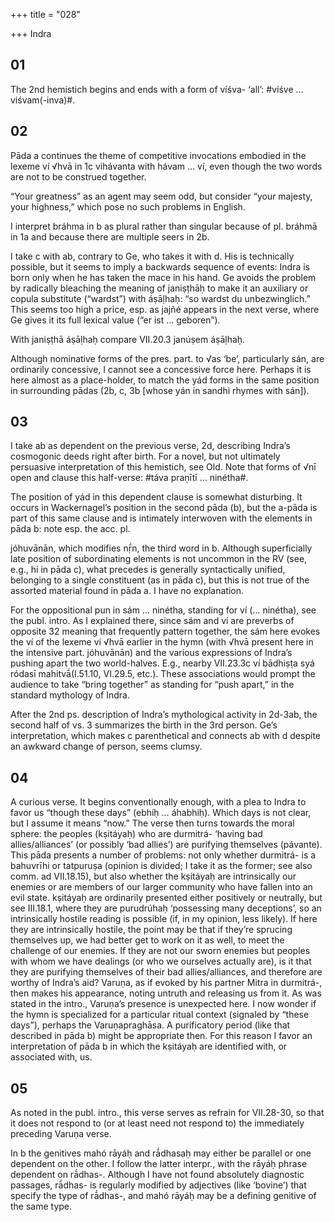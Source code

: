 +++
title = "028"

+++
Indra


## 01
The 2nd hemistich begins and ends with a form of víśva- ‘all’: #víśve … viśvam(-inva)#.


## 02
Pāda a continues the theme of competitive invocations embodied in the lexeme ví √hvā in 1c vihávanta with hávam … ví, even though the two words are not to be construed together.

“Your greatness” as an agent may seem odd, but consider “your majesty, your highness,” which pose no such problems in English.

I interpret bráhma in b as plural rather than singular because of pl. bráhmā in 1a and because there are multiple seers in 2b.

I take c with ab, contrary to Ge, who takes it with d. His is technically possible, but it seems to imply a backwards sequence of events: Indra is born only when he has taken the mace in his hand. Ge avoids the problem by radically bleaching the meaning of janiṣṭhāḥ to make it an auxiliary or copula substitute (“wardst”) with áṣāḷhaḥ: “so wardst du unbezwinglich.” This seems too high a price, esp. as jajñé appears in the next verse, where Ge gives it its full lexical value (“er ist … geboren”).

With janiṣṭhā áṣāḷhaḥ compare VII.20.3 janúṣem áṣāḷhaḥ.

Although nominative forms of the pres. part. to √as ‘be’, particularly sán, are ordinarily concessive, I cannot see a concessive force here. Perhaps it is here almost as a place-holder, to match the yád forms in the same position in surrounding pādas (2b, c, 3b [whose yán in sandhi rhymes with sán]).


## 03
I take ab as dependent on the previous verse, 2d, describing Indra’s cosmogonic deeds right after birth. For a novel, but not ultimately persuasive interpretation of this hemistich, see Old. Note that forms of √nī open and clause this half-verse: #táva praṇītī … ninétha#.

The position of yád in this dependent clause is somewhat disturbing. It occurs in Wackernagel’s position in the second pāda (b), but the a-pāda is part of this same clause and is intimately interwoven with the elements in pāda b: note esp. the acc. pl.

jóhuvānān, which modifies nṝ́n, the third word in b. Although superficially late position of subordinating elements is not uncommon in the RV (see, e.g., hí in pāda c), what precedes is generally syntactically unified, belonging to a single constituent (as in pāda c), but this is not true of the assorted material found in pāda a. I have no explanation.

For the oppositional pun in sám … ninétha, standing for ví (… ninétha), see the publ. intro. As I explained there, since sám and ví are preverbs of opposite 32 meaning that frequently pattern together, the sám here evokes the ví of the lexeme ví √hvā earlier in the hymn (with √hvā present here in the intensive part. jóhuvānān) and the various expressions of Indra’s pushing apart the two world-halves. E.g., nearby VII.23.3c ví bādhiṣṭa syá ródasī mahitvā́(I.51.10, VI.29.5, etc.). These associations would prompt the audience to take “bring together” as standing for “push apart,” in the standard mythology of Indra.

After the 2nd ps. description of Indra’s mythological activity in 2d-3ab, the second half of vs. 3 summarizes the birth in the 3rd person. Ge’s interpretation, which makes c parenthetical and connects ab with d despite an awkward change of person, seems clumsy.


## 04
A curious verse. It begins conventionally enough, with a plea to Indra to favor us “though these days” (ebhíḥ … áhabhiḥ). Which days is not clear, but I assume it means “now.” The verse then turns towards the moral sphere: the peoples (kṣitáyaḥ) who are durmitrá- ‘having bad allies/alliances’ (or possibly ‘bad allies’) are purifying themselves (pávante). This pāda presents a number of problems: not only whether durmitrá- is a bahuvrīhi or tatpuruṣa (opinion is divided; I take it as the former; see also comm. ad VII.18.15), but also whether the kṣitáyaḥ are intrinsically our enemies or are members of our larger community who have fallen into an evil state. kṣitáyaḥ are ordinarily presented either positively or neutrally, but see III.18.1, where they are purudrúhaḥ ‘possessing many deceptions’, so an intrinsically hostile reading is possible (if, in my opinion, less likely). If here they are intrinsically hostile, the point may be that if they’re sprucing themselves up, we had better get to work on it as well, to meet the challenge of our enemies. If they are not our sworn enemies but peoples with whom we have dealings (or who we ourselves actually are), is it that they are purifying themselves of their bad allies/alliances, and therefore are worthy of Indra’s aid? Varuṇa, as if evoked by his partner Mitra in durmitrá-, then makes his appearance, noting untruth and releasing us from it. As was stated in the intro., Varuṇa’s presence is unexpected here. I now wonder if the hymn is specialized for a particular ritual context (signaled by “these days”), perhaps the Varuṇapraghāsa. A purificatory period (like that described in pāda b) might be appropriate then. For this reason I favor an interpretation of pāda b in which the kṣitáyaḥ are identified with, or associated with, us.


## 05
As noted in the publ. intro., this verse serves as refrain for VII.28-30, so that it does not respond to (or at least need not respond to) the immediately preceding Varuṇa verse.

In b the genitives mahó rāyáḥ and rā́dhasaḥ may either be parallel or one dependent on the other. I follow the latter interpr., with the rāyáḥ phrase dependent on rā́dhas-. Although I have not found absolutely diagnostic passages, rā́dhas- is regularly modified by adjectives (like ‘bovine’) that specify the type of rā́dhas-, and mahó rāyáḥ may be a defining genitive of the same type.

